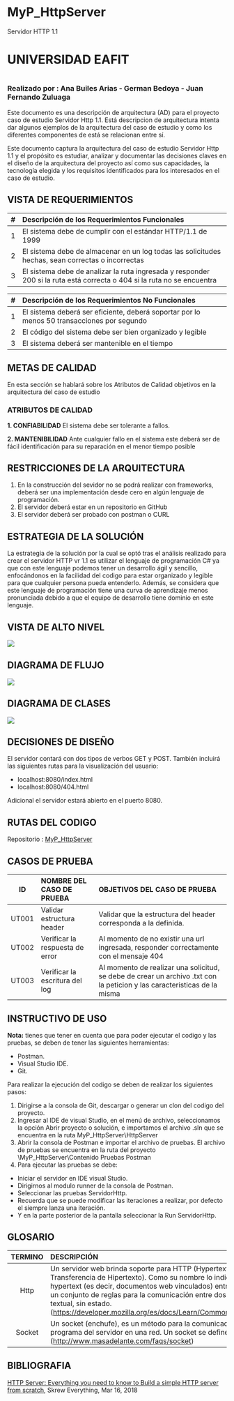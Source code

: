 # MyP_HttpServer 
Servidor HTTP 1.1

# UNIVERSIDAD EAFIT <h1>
### Realizado por : Ana Builes Arias - German Bedoya - Juan Fernando Zuluaga 
  
Este documento es una descripción de arquitectura (AD) para el proyecto caso de estudio Servidor Http 1.1. Está descripcion de arquitectura intenta dar algunos ejemplos de la arquitectura del caso de estudio y como los diferentes componentes de está se relacionan entre sí.

Este documento captura la arquitectura del caso de estudio Servidor Http 1.1 y el propósito es estudiar, analizar y documentar las decisiones claves en el diseño de la arquitectura del proyecto así como sus capacidades, la tecnología elegida y los requisitos identificados para los interesados en el caso de estudio.


## **VISTA DE REQUERIMIENTOS**


| **#** | **Descripción de los Requerimientos Funcionales**  |
| :-: |:---------------------------------------------------------------------------------------------------|
| 1 | El sistema debe de cumplir con el estándar HTTP/1.1 de 1999 |
| 2 | El sistema debe de almacenar en un log todas las solicitudes hechas, sean correctas o incorrectas |
| 3 | El sistema debe de analizar la ruta ingresada y responder 200 si la ruta está correcta o 404 si la ruta no se encuentra |

  
| **#** | **Descripción de los Requerimientos No Funcionales**  |
| :-: |:---------------------------------------------------------------------------------------------------|
| 1 | El sistema deberá ser eficiente, deberá soportar por lo menos 50 transacciones por segundo |
| 2 | El código del sistema debe ser bien organizado y legible |
| 3 | El sistema deberá ser mantenible en el tiempo |
  
## **METAS DE CALIDAD**

En esta sección se hablará sobre los Atributos de Calidad objetivos en la arquitectura del caso de estudio
  
### **ATRIBUTOS DE CALIDAD**
**1. CONFIABILIDAD**
El sistema debe ser tolerante a fallos.
<p>
  
**2. MANTENIBILIDAD**
Ante cualquier fallo en el sistema este deberá ser de fácil identificación para su reparación en el menor tiempo posible
  
## **RESTRICCIONES DE LA ARQUITECTURA**

1. En la construcción del sevidor no se podrá realizar con frameworks, deberá ser una implementación desde cero en algún lenguaje de programación.
2. El servidor deberá estar en un repositorio en GitHub
3. El servidor deberá ser probado con postman o CURL
  
## **ESTRATEGIA DE LA SOLUCIÓN**

La estrategia de la solución por la cual se optó tras el análisis realizado para crear el servidor HTTP vr 1.1 es utilizar el lenguaje de programación C# ya que con este lenguaje podemos tener un desarrollo ágil y sencillo, enfocándonos en la facilidad del codigo para estar organizado y legible para que cualquier persona pueda entenderlo. Además, se considera que este lenguaje de programación tiene una curva de aprendizaje menos pronunciada debido a que el equipo de desarrollo tiene dominio en este lenguaje.
  
## **VISTA DE ALTO NIVEL**

<img align="center" src="https://github.com/samsagz/MyP_HttpServer/blob/master/Diagramas/VistaDeAltoNivel.png" >
<p>

## **DIAGRAMA DE FLUJO**

<img align="center" src="https://github.com/samsagz/MyP_HttpServer/blob/master/Diagramas/DiagramaDeFlujo.png">
<p>
  
## **DIAGRAMA DE CLASES**

<img align="center" src="https://github.com/samsagz/MyP_HttpServer/blob/master/Diagramas/DiagramaDeClases.jpg">
<p>

## **DECISIONES DE DISEÑO**

El servidor contará con dos tipos de verbos GET y POST. También incluirá las siguientes rutas para la visualización del usuario:

* localhost:8080/index.html
* localhost:8080/404.html

Adicional el servidor estará abierto en el puerto 8080.

## **RUTAS DEL CODIGO**

Repositorio : [MyP_HttpServer]( https://github.com/samsagz/MyP_HttpServer )

## **CASOS DE PRUEBA**

| **ID** | **NOMBRE DEL CASO DE PRUEBA**  | **OBJETIVOS DEL CASO DE PRUEBA**  |
| :-: |:--------------------------------------------------| :--------------------------------------------------------------|
| UT001 | Validar estructura header | Validar que la estructura del header corresponda a la definida. |
| UT002 | Verificar la respuesta de error | Al momento de no existir una url ingresada, responder correctamente con el mensaje 404 |
| UT003 | Verificar la escritura del log | Al momento de realizar una solicitud, se debe de crear un archivo .txt con la peticion y las caracteristicas de la misma |



## **INSTRUCTIVO DE USO**
**Nota:** tienes que tener en cuenta que para poder ejecutar el codigo y las pruebas, se deben de tener las siguientes herramientas: 
*	Postman.
*	Visual Studio IDE. 
*	Git.

Para realizar la ejecución del codigo se deben de realizar los siguientes pasos:
1.	Dirigirse a la consola de Git, descargar o generar un clon del codigo del proyecto. 
2.	Ingresar al IDE de visual Studio, en el menú de archivo, seleccionamos la opción Abrir proyecto o solución, e importamos el archivo .sln que se encuentra en la ruta MyP_HttpServer\HttpServer
3.	Abrir la consola de Postman e importar el archivo de pruebas. El archivo de pruebas se encuentra en la ruta del proyecto \MyP_HttpServer\Contenido Pruebas Postman
4.	Para ejecutar las pruebas se debe:

*	Iniciar el servidor en IDE visual Studio. 
*	Dirigirnos al modulo runner de la consola de Postman. 
*	Seleccionar las pruebas ServidorHttp. 
*	Recuerda que se puede modificar las iteraciones a realizar, por defecto el siempre lanza una iteración. 
*	Y en la parte posterior de la pantalla seleccionar la Run ServidorHttp.  

## **GLOSARIO**

| TERMINO | DESCRIPCIÓN  |
| :-: |:---------------------------------------------------------------------------------------------------|
| Http | Un servidor web brinda soporte para HTTP (Hypertext Transfer Protocol ó  Protocolo de Transferencia de Hipertexto). Como su nombre lo indica, HTTP especifica cómo transferir hypertext (es decir, documentos web vinculados) entre dos computadoras. Un protocolo es un conjunto de reglas para la comunicación entre dos computadoras. HTTP es un protocolo textual, sin estado. (https://developer.mozilla.org/es/docs/Learn/Common_questions/Que_es_un_servidor_WEB) |
| Socket | Un socket (enchufe), es un método para la comunicación entre un programa del cliente y un programa del servidor en una red. Un socket se define como el punto final en una conexión. (http://www.masadelante.com/faqs/socket)|

## **BIBLIOGRAFIA**
[HTTP Server: Everything you need to know to Build a simple HTTP server from scratch](https://medium.com/from-the-scratch/http-server-what-do-you-need-to-know-to-build-a-simple-http-server-from-scratch-d1ef8945e4fa), Skrew Everything, Mar 16, 2018
